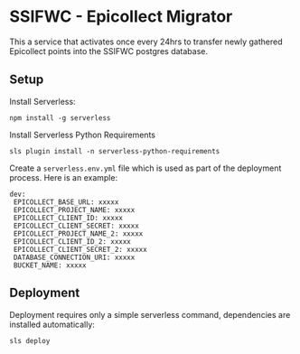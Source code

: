 # SSIFWC - Epicollect Migrator

This a service that activates once every 24hrs to transfer newly gathered Epicollect points into the SSIFWC postgres database.

## Setup

Install Serverless:

    npm install -g serverless
    
Install Serverless Python Requirements

    sls plugin install -n serverless-python-requirements
    
 Create a `serverless.env.yml` file which is used as part of the deployment process. Here is an example:
 
 ```buildoutcfg
dev:
  EPICOLLECT_BASE_URL: xxxxx
  EPICOLLECT_PROJECT_NAME: xxxxx
  EPICOLLECT_CLIENT_ID: xxxxx
  EPICOLLECT_CLIENT_SECRET: xxxxx
  EPICOLLECT_PROJECT_NAME_2: xxxxx
  EPICOLLECT_CLIENT_ID_2: xxxxx
  EPICOLLECT_CLIENT_SECRET_2: xxxxx
  DATABASE_CONNECTION_URI: xxxxx
  BUCKET_NAME: xxxxx
```

## Deployment

Deployment requires only a simple serverless command, dependencies are installed automatically:

    sls deploy